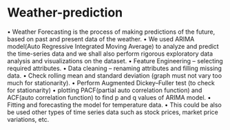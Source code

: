 # Weather-prediction
• Weather Forecasting is the process of making predictions of the future, based on past and present data of the weather. 
• We used ARIMA model(Auto Regressive Integrated Moving Average) to analyze and predict the time-series data and we shall also perform rigorous exploratory data analysis and visualizations on the dataset.
• Feature Engineering – selecting required attributes.
• Data cleaning – renaming attributes and filling missing data.
• Check rolling mean and standard deviation (graph must not vary too much for stationarity).
• Perform Augmented Dickey–Fuller test (to check for stationarity)
• plotting PACF(partial auto correlation function) and ACF(auto correlation function) to find p and q values of ARIMA model.
• Fitting and forecasting the model for temperature data.
• This could be also be used other types of time series data such as stock prices, market price variations, etc.
